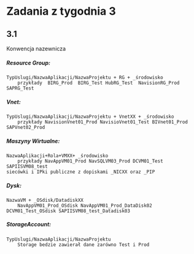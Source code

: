 # Zadania z tygodnia 3

## 3.1

Konwencja nazewnicza

##### Resource Group:
	TypUslugi/NazwaAplikacji/NazwaProjektu + RG + _środowisko
		przykłady  BIRG_Prod  BIRG_Test HubRG_Test  NavisionRG_Prod SAPRG_Test

##### Vnet:
	TypUslugi/NazwaAplikacji/NazwaProjektu + VnetXX + _środowisko
		przykłady NavisionVnet01_Prod NavisioVnet01_Test BIVnet01_Prod	SAPVnet02_Prod

##### Maszyny Wirtualne:
	NazwaAplikacji+Rola+VMXX+ _środowisko
		przykłady NavAppVM01_Prod NavSQLVM03_Prod DCVM01_Test SAPIISVM08_test
	siecówki i IPki publiczne z dopiskami _NICXX oraz _PIP

##### Dysk:
	NazwaVM + _OSdisk/DatadiskXX
		NavAppVM01_Prod_OSdisk NavAppVM01_Prod_DataDisk02 DCVM01_Test_OSdisk SAPIISVM08_test_Datadisk03

##### StorageAccount:
	TypUslugi/NazwaAplikacji/NazwaProjektu
		Storage bedzie zawierał dane zarówno Test i Prod
